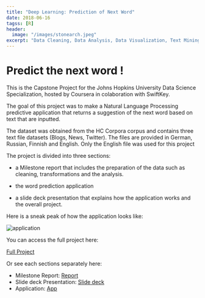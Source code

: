 ```yaml
---
title: "Deep Learning: Prediction of Next Word"
date: 2018-06-16
tagss: [R]
header:
  image: "/images/stonearch.jpeg"
excerpt: "Data Cleaning, Data Analysis, Data Visualization, Text Mining, Deep Learning, Natural Language Processing, Shiny App"
---
```


# Predict the next word !

This is the Capstone Project for the Johns Hopkins University Data Science Specialization, hosted by Coursera in colaboration with SwiftKey.

The goal of this project was to make a Natural Language Processing predictive application that returns a suggestion of the next word based on text that are inputted.

The dataset was obtained from the HC Corpora corpus and contains three text file datasets (Blogs, News, Twitter). The files are provided in German, Russian, Finnish and English. Only the English file was used for this project

The project is divided into three sections:

- a Milestone report that includes the preparation of the data such as cleaning, transformations and the analysis.

- the word prediction application

- a slide deck presentation that explains how the application works and the overall project.

Here is a sneak peak of how the application looks like:

<img src="{{ site.url }}{{ site.baseurl }}/images/app.png" alt="application">

You can access the full project here:

[Full Project](https://github.com/adrianromano/NLP-Word-Prediction-Project)

Or see each sections separately here:

- Milestone Report: [Report](http://rpubs.com/adrianromano/396892)
- Slide deck Presentation: [Slide deck](http://rpubs.com/adrianromano/397611)
- Application: [App](https://adrianromano.shinyapps.io/word_prediction_app/)
